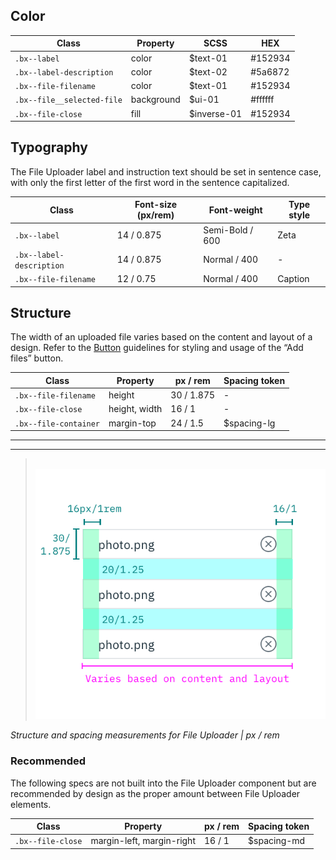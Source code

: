 ## Color

| Class                        | Property   |SCSS        | HEX     |
|------------------------------|------------|------------|---------|
| `.bx--label`                 | color      | $text-01   | #152934 |
| `.bx--label-description`     | color      | $text-02   | #5a6872 |
| `.bx--file-filename`         | color      | $text-01   | #152934 |
| `.bx--file__selected-file`   | background | $ui-01     | #ffffff |
| `.bx--file-close`            | fill       | $inverse-01| #152934 |


## Typography

The File Uploader label and instruction text should be set in sentence case, with only the first letter of the first word in the sentence capitalized.

| Class                  | Font-size (px/rem) | Font-weight     | Type style |
|------------------------|--------------------|-----------------|------------|
|`.bx--label`            | 14 / 0.875         | Semi-Bold / 600 | Zeta       |
|`.bx--label-description`| 14 / 0.875         | Normal / 400    | -          |
|`.bx--file-filename`    | 12 / 0.75          | Normal / 400    | Caption    |

## Structure

The width of an uploaded file varies based on the content and layout of a design. Refer to the [Button](/components/button) guidelines for styling and usage of the “Add files” button.

| Class                | Property           | px / rem   | Spacing token |
|----------------------|--------------------|------------|---------------|
| `.bx--file-filename` | height             | 30 / 1.875 | - |
| `.bx--file-close`    | height, width      | 16 / 1     | - |
| `.bx--file-container`| margin-top         | 24 / 1.5   | $spacing-lg   |

---
***
> 
![Structure and spacing measurements for File Uploader](images/file-uploader-style-1.png)

_Structure and spacing measurements for File Uploader | px / rem_

### Recommended

The following specs are not built into the File Uploader component but are recommended by design as the proper amount between File Uploader elements.

| Class                  | Property                  | px / rem  | Spacing token |
|------------------------|---------------------------|-----------|---------------|
| `.bx--file-close`      | margin-left, margin-right | 16 / 1    | $spacing-md   |
